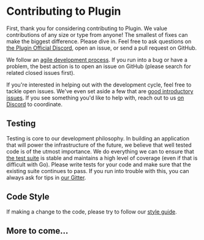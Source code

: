 # Contributing to Plugin

First, thank you for considering contributing to Plugin.
We value contributions of any size or type from anyone!
The smallest of fixes can make the biggest difference.
Please dive in. Feel free to ask questions on [the Plugin Official Discord](https://discord.gg/aSK4zew),
open an issue, or send a pull request on GitHub.

We follow an [agile development process](http://agilemanifesto.org/).
If you run into a bug or have a problem, the best action is to open an issue on GitHub (please search for related closed issues first).

If you're interested in helping out with the development cycle, feel free to tackle open issues. We've even set aside a few that are [good introductory issues](https://github.com/goplugin/plugin/issues?q=is%3Aissue+label%3A%22good+first+issue%22).
If you see something you'd like to help with,
reach out to us [on Discord](https://discord.gg/aSK4zew) to coordinate.

## Testing

Testing is core to our development philosophy.
In building an application that will power the infrastructure of the future,
we believe that well tested code is of the utmost importance.
We do everything we can to ensure that [the test suite](https://circleci.com/gh/goplugin/pluginv3.0)
is stable and maintains a high level of coverage
(even if that is difficult with Go).
Please write tests for your code and make sure that the existing suite continues to pass.
If you run into trouble with this, you can always ask for tips in [our Gitter](https://gitter.im/goplugin-pluginv3.0/Lobby).

## Code Style

If making a change to the code, please try to follow our [style guide](https://github.com/goplugin/pluginv3.0/wiki/Code-Style-Guide).

## More to come...
